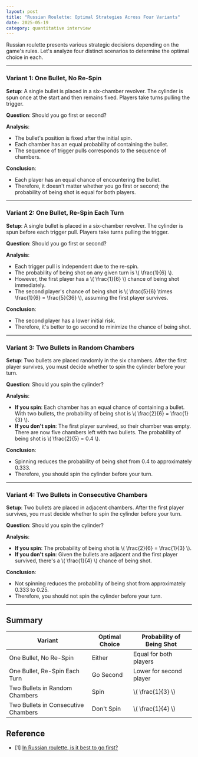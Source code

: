 ```yaml
---
layout: post
title: "Russian Roulette: Optimal Strategies Across Four Variants"
date: 2025-05-19
category: quantitative interview
---
```


Russian roulette presents various strategic decisions depending on the game's rules. Let's analyze four distinct scenarios to determine the optimal choice in each.

---

### Variant 1: One Bullet, No Re-Spin

**Setup**: A single bullet is placed in a six-chamber revolver. The cylinder is spun once at the start and then remains fixed. Players take turns pulling the trigger.

**Question**: Should you go first or second?

**Analysis**:

- The bullet's position is fixed after the initial spin.
- Each chamber has an equal probability of containing the bullet.
- The sequence of trigger pulls corresponds to the sequence of chambers.

**Conclusion**:

- Each player has an equal chance of encountering the bullet.
- Therefore, it doesn't matter whether you go first or second; the probability of being shot is equal for both players.

---

### Variant 2: One Bullet, Re-Spin Each Turn

**Setup**: A single bullet is placed in a six-chamber revolver. The cylinder is spun before each trigger pull. Players take turns pulling the trigger.

**Question**: Should you go first or second?

**Analysis**:

- Each trigger pull is independent due to the re-spin.
- The probability of being shot on any given turn is \\( \frac{1}{6} \\).
- However, the first player has a \\( \frac{1}{6} \\) chance of being shot immediately.
- The second player's chance of being shot is \\( \frac{5}{6} \times \frac{1}{6} = \frac{5}{36} \\), assuming the first player survives.

**Conclusion**:

- The second player has a lower initial risk.
- Therefore, it's better to go second to minimize the chance of being shot.

---

### Variant 3: Two Bullets in Random Chambers

**Setup**: Two bullets are placed randomly in the six chambers. After the first player survives, you must decide whether to spin the cylinder before your turn.

**Question**: Should you spin the cylinder?

**Analysis**:

- **If you spin**: Each chamber has an equal chance of containing a bullet. With two bullets, the probability of being shot is \\( \frac{2}{6} = \frac{1}{3} \\).
- **If you don't spin**: The first player survived, so their chamber was empty. There are now five chambers left with two bullets. The probability of being shot is \\( \frac{2}{5} = 0.4 \\).

**Conclusion**:

- Spinning reduces the probability of being shot from 0.4 to approximately 0.333.
- Therefore, you should spin the cylinder before your turn.

---

### Variant 4: Two Bullets in Consecutive Chambers

**Setup**: Two bullets are placed in adjacent chambers. After the first player survives, you must decide whether to spin the cylinder before your turn.

**Question**: Should you spin the cylinder?

**Analysis**:

- **If you spin**: The probability of being shot is \\( \frac{2}{6} = \frac{1}{3} \\).
- **If you don't spin**: Given the bullets are adjacent and the first player survived, there's a \\( \frac{1}{4} \\) chance of being shot.

**Conclusion**:

- Not spinning reduces the probability of being shot from approximately 0.333 to 0.25.
- Therefore, you should not spin the cylinder before your turn.

---

## Summary

| Variant                                      | Optimal Choice | Probability of Being Shot |
|----------------------------------------------|----------------|---------------------------|
| One Bullet, No Re-Spin                       | Either         | Equal for both players    |
| One Bullet, Re-Spin Each Turn                | Go Second      | Lower for second player   |
| Two Bullets in Random Chambers               | Spin           | \\( \frac{1}{3} \\)         |
| Two Bullets in Consecutive Chambers          | Don't Spin     | \\( \frac{1}{4} \\)         |

## Reference

* [1] [In Russian roulette, is it best to go first?](https://math.stackexchange.com/questions/96331)
